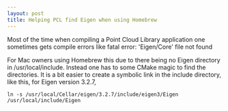 ```yaml
---
layout: post
title: Helping PCL find Eigen when using Homebrew
---
```

Most of the time when compiling a Point Cloud Library application one sometimes gets compile errors like 
   fatal error: 'Eigen/Core' file not found

For Mac owners using Homebrew this due to there being no Eigen directory in /usr/local/include. Instead one has to some CMake magic to find the directories. It is a bit easier to create a symbolic link in the include directory, like this, for Eigen version 3.2.7,

    ln -s /usr/local/Cellar/eigen/3.2.7/include/eigen3/Eigen /usr/local/include/Eigen